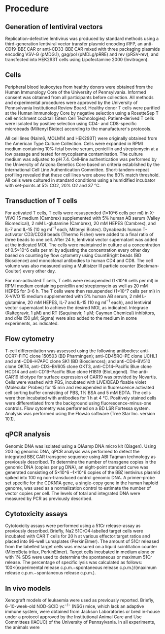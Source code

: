 # Procedure

## Generation of lentiviral vectors
Replication-defective lentivirus was produced by standard methods using a third-generation lentiviral vector transfer plasmid encoding iRFP, an anti-CD19-BBζ CAR or anti-CD33-BBζ CAR mixed with three packaging plasmids encoding VSV-G (pMDG.1), gag/pol (pMDLg/pRRE) and rev (pRSV-rev), and transfected into HEK293T cells using Lipofectamine 2000 (Invitrogen).

## Cells
Peripheral blood leukocytes from healthy donors were obtained from the Human Immunology Core of the University of Pennsylvania. Informed consent was obtained from all participants before collection. All methods and experimental procedures were approved by the University of Pennsylvania Institutional Review Board. Healthy donor T cells were purified at the Human Immunology Core by negative selection using a RosetteSep T cell enrichment cocktail (Stem Cell Technologies). Patient-derived T cells were isolated by positive selection using CD4- and CD8-specific microbeads (Miltenyi Biotec) according to the manufacturer's protocols.

All cell lines (Nalm6, MOLM14 and HEK293T) were originally obtained from the American Type Culture Collection. Cells were expanded in RPMI medium containing 10% fetal bovine serum, penicillin and streptomycin at a low passage and tested for mycoplasma contamination. The culture medium was adjusted to pH 7.4. Cell-line authentication was performed by the University of Arizona Genetics Core based on criteria established by the International Cell Line Authentication Committee. Short-tandem-repeat profiling revealed that these cell lines were above the 80% match threshold. All cells were cultured in standard conditions using a humidified incubator with set-points at 5% CO2, 20% O2 and 37 °C.

## Transduction of T cells
For activated T cells, T cells were resuspended (1×10^6 cells per ml) in X-VIVO 15 medium (Cambrex) supplemented with 5% human AB serum (Valley Biomedical), 2 mM L-glutamine (Cambrex), 20 mM HEPES (Cambrex), and IL-7 and IL-15 (10 ng ml<sup>−1</sup> each, Miltenyi Biotec). Dynabeads human T-activator CD3/CD28 beads (Thermo Fisher) were added to a final ratio of three beads to one cell. After 24 h, lentiviral vector supernatant was added at the indicated MOI. The cells were maintained in culture at a concentration of 0.5×10^6 cells per ml by adjusting the concentration every other day based on counting by flow cytometry using CountBright beads (BD Bioscience) and monoclonal antibodies to human CD4 and CD8. The cell volume was also measured using a Multisizer III particle counter (Beckman-Coulter) every other day.

For non-activated T cells, T cells were resuspended (1×10^6 cells per ml) in RPMI medium containing penicillin and streptomycin as well as 20 mM HEPES for 3–6 h. The T cells were then resuspended (1×10^7 cells per ml) in X-VIVO 15 medium supplemented with 5% human AB serum, 2 mM L-glutamine, 20 mM HEPES, IL-7 and IL-15 (10 ng ml<sup>−1</sup> each), and lentiviral vector supernatant to achieve the desired MOI, as indicated. Integrase (Raltegravir, 1 µM) and RT (Saquinavir, 1 µM; Cayman Chemical) inhibitors, and dNs (50 µM; Sigma) were also added to the medium in some experiments, as indicated.

## Flow cytometry
T-cell differentiation was assessed using the following antibodies: anti-CCR7–FITC clone 150503 (BD Pharmingen); anti-CD45RO–PE clone UCHL1 and anti-CD8–H7APC clone SK1 (BD Biosciences); and anti-CD4–BV510 clone OKT4, anti-CD3–BV605 clone OKT3, anti-CD14–Pacific Blue clone HCD14 and anti-CD19–Pacific Blue clone H1B19 (BioLegend). The anti-CAR19 idiotype for surface expression of CAR19 was provided by Novartis. Cells were washed with PBS, incubated with LIVE/DEAD fixable violet (Molecular Probes) for 15 min and resuspended in fluorescence activated cell sorting buffer consisting of PBS, 1% BSA and 5 mM EDTA. The cells were then incubated with antibodies for 1 h at 4 °C. Positively stained cells were differentiated from the background using fluorescence-minus-one controls. Flow cytometry was performed on a BD LSR Fortessa system. Analysis was performed using the FlowJo software (Tree Star Inc. version 10.1).

## qPCR analysis
Genomic DNA was isolated using a QIAamp DNA micro kit (Qiagen). Using 200 ng genomic DNA, qPCR analysis was performed to detect the integrated BBζ CAR transgene sequence using ABI Taqman technology as previously described. To determine the number of transgene copies in the genomic DNA (copies per µg DNA), an eight-point standard curve was generated consisting of 5×10^6 –1×10^6 copies of the BBζ lentivirus plasmid spiked into 100 ng non-transduced control genomic DNA. A primer–probe set specific for the CDKN1A gene, a single-copy gene in the human haploid genome, was used as a normalization control to estimate the number of vector copies per cell. The levels of total and integrated DNA were measured by PCR as previously described.

## Cytotoxicity assays
Cytotoxicity assays were performed using a 51Cr release-assay as previously described. Briefly, Na2 51CrO4-labelled target cells were incubated with CAR T cells for 20 h at various effector:target ratios and placed into 96-well Lumaplates (PerkinElmer). The amount of 51Cr released from the labelled target cells was measured on a liquid scintillation counter (MicroBeta trilux, PerkinElmer). Target cells incubated in medium alone or with 1% SDS were used to determine the spontaneous or maximum 51Cr release. The percentage of specific lysis was calculated as follows: 100×(experimental release c.p.m.−spontaneous release c.p.m.)/(maximum release c.p.m.−spontaneous release c.p.m.).

## In vivo models
Xenograft models of leukaemia were used as previously reported. Briefly, 6–10-week-old NOD-SCID γc<sup>−/−</sup> (NSG) mice, which lack an adaptive immune system, were obtained from Jackson Laboratories or bred in-house under a protocol approved by the Institutional Animal Care and Use Committees (IACUC) of the University of Pennsylvania. In all experiments, the animals were